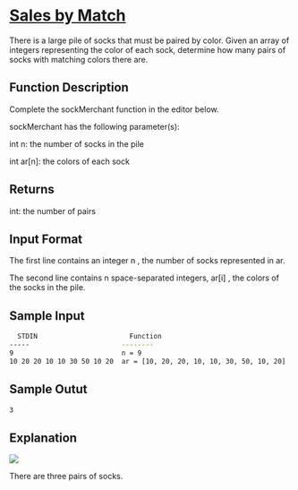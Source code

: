 # [Sales by Match](https://www.hackerrank.com/challenges/sock-merchant/problem) 

There is a large pile of socks that must be paired by color. Given an array of integers representing the color of each sock, determine how many pairs of socks with matching colors there are.

## Function Description

Complete the sockMerchant function in the editor below.

sockMerchant has the following parameter(s):

int n: the number of socks in the pile

int ar[n]: the colors of each sock

## Returns

int: the number of pairs

## Input Format

The first line contains an integer n , the number of socks represented in ar.

The second line contains n  space-separated integers, ar[i] , the colors of the socks in the pile.


## Sample Input

```bash
  STDIN                       Function
-----                       --------
9                           n = 9
10 20 20 10 10 30 50 10 20  ar = [10, 20, 20, 10, 10, 30, 50, 10, 20]
```


## Sample Outut

```bash
3
```

## Explanation

![](https://s3.amazonaws.com/hr-challenge-images/25168/1474122392-c7b9097430-sock.png)

There are three pairs of socks.
